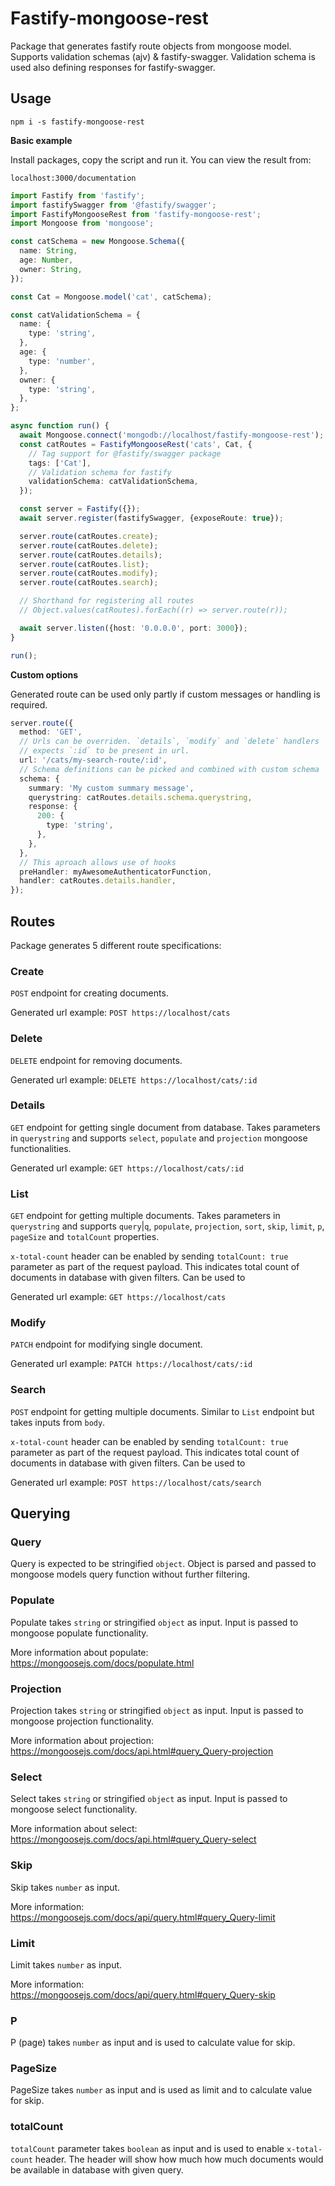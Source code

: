 # Fastify-mongoose-rest

Package that generates fastify route objects from mongoose model. Supports validation schemas (ajv) & fastify-swagger. Validation schema is used also defining responses for fastify-swagger.

## Usage

```
npm i -s fastify-mongoose-rest
```

**Basic example**

Install packages, copy the script and run it. You can view the result from:

`localhost:3000/documentation`

```ts
import Fastify from 'fastify';
import fastifySwagger from '@fastify/swagger';
import FastifyMongooseRest from 'fastify-mongoose-rest';
import Mongoose from 'mongoose';

const catSchema = new Mongoose.Schema({
  name: String,
  age: Number,
  owner: String,
});

const Cat = Mongoose.model('cat', catSchema);

const catValidationSchema = {
  name: {
    type: 'string',
  },
  age: {
    type: 'number',
  },
  owner: {
    type: 'string',
  },
};

async function run() {
  await Mongoose.connect('mongodb://localhost/fastify-mongoose-rest');
  const catRoutes = FastifyMongooseRest('cats', Cat, {
    // Tag support for @fastify/swagger package
    tags: ['Cat'],
    // Validation schema for fastify
    validationSchema: catValidationSchema,
  });

  const server = Fastify({});
  await server.register(fastifySwagger, {exposeRoute: true});

  server.route(catRoutes.create);
  server.route(catRoutes.delete);
  server.route(catRoutes.details);
  server.route(catRoutes.list);
  server.route(catRoutes.modify);
  server.route(catRoutes.search);

  // Shorthand for registering all routes
  // Object.values(catRoutes).forEach((r) => server.route(r));

  await server.listen({host: '0.0.0.0', port: 3000});
}

run();
```

**Custom options**

Generated route can be used only partly if custom messages or handling is required.

```ts
server.route({
  method: 'GET',
  // Urls can be overriden. `details`, `modify` and `delete` handlers
  // expects `:id` to be present in url.
  url: '/cats/my-search-route/:id',
  // Schema definitions can be picked and combined with custom schema
  schema: {
    summary: 'My custom summary message',
    querystring: catRoutes.details.schema.querystring,
    response: {
      200: {
        type: 'string',
      },
    },
  },
  // This aproach allows use of hooks
  preHandler: myAwesomeAuthenticatorFunction,
  handler: catRoutes.details.handler,
});
```

## Routes

Package generates 5 different route specifications:

### Create

`POST` endpoint for creating documents.

Generated url example: `POST https://localhost/cats`

### Delete

`DELETE` endpoint for removing documents.

Generated url example: `DELETE https://localhost/cats/:id`

### Details

`GET` endpoint for getting single document from database.
Takes parameters in `querystring` and supports `select`, `populate` and `projection` mongoose functionalities.

Generated url example: `GET https://localhost/cats/:id`

### List

`GET` endpoint for getting multiple documents.
Takes parameters in `querystring` and supports `query`|`q`, `populate`, `projection`, `sort`, `skip`, `limit`, `p`, `pageSize` and `totalCount` properties.

`x-total-count` header can be enabled by sending `totalCount: true` parameter as part of the request payload. This indicates total count of documents in database with given filters. Can be used to

Generated url example: `GET https://localhost/cats`

### Modify

`PATCH` endpoint for modifying single document.

Generated url example: `PATCH https://localhost/cats/:id`

### Search

`POST` endpoint for getting multiple documents. Similar to `List` endpoint but takes inputs from `body`.

`x-total-count` header can be enabled by sending `totalCount: true` parameter as part of the request payload. This indicates total count of documents in database with given filters. Can be used to

Generated url example: `POST https://localhost/cats/search`

## Querying

### Query

Query is expected to be stringified `object`. Object is parsed and passed to mongoose models query function without further filtering.

### Populate

Populate takes `string` or stringified `object` as input. Input is passed to mongoose populate functionality.

More information about populate: https://mongoosejs.com/docs/populate.html

### Projection

Projection takes `string` or stringified `object` as input. Input is passed to mongoose projection functionality.

More information about projection: https://mongoosejs.com/docs/api.html#query_Query-projection

### Select

Select takes `string` or stringified `object` as input. Input is passed to mongoose select functionality.

More information about select: https://mongoosejs.com/docs/api.html#query_Query-select

### Skip

Skip takes `number` as input.

More information: https://mongoosejs.com/docs/api/query.html#query_Query-limit

### Limit

Limit takes `number` as input.

More information: https://mongoosejs.com/docs/api/query.html#query_Query-skip

### P

P (page) takes `number` as input and is used to calculate value for skip.

### PageSize

PageSize takes `number` as input and is used as limit and to calculate value for skip.

### totalCount

`totalCount` parameter takes `boolean` as input and is used to enable `x-total-count` header. The header will show how much how much documents would be available in database with given query.
